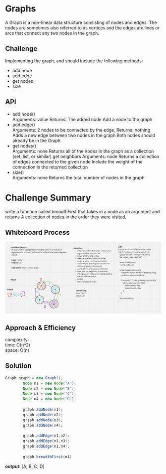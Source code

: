 # Graphs
<!-- Short summary or background information -->
A Graph is a non-linear data structure consisting of nodes and edges. The nodes are sometimes also referred to as vertices and the edges are lines or arcs that connect any two nodes in the graph.

## Challenge
<!-- Description of the challenge -->
Implementing the graph, and should include the following methods:

- add node
- add edge
- get nodes
- size

## API
<!-- Description of each method publicly available in your Graph -->
- add node()  
Arguments: value
Returns: The added node
Add a node to the graph
- add edge()  
Arguments: 2 nodes to be connected by the edge,
Returns: nothing
Adds a new edge between two nodes in the graph
Both nodes should already be in the Graph
- get nodes()  
Arguments: none
Returns all of the nodes in the graph as a collection (set, list, or similar)
get neighbors
Arguments: node
Returns a collection of edges connected to the given node
Include the weight of the connection in the returned collection
- size()  
Arguments: none
Returns the total number of nodes in the graph


# Challenge Summary
<!-- Description of the challenge -->
write a function called breadthFirst that takes in a node as an argument and returns A collection of nodes in the order they were visited.

## Whiteboard Process
<!-- Embedded whiteboard image -->
![breadthFirst](whiteBoards/breadthFirst.png)

## Approach & Efficiency
<!-- What approach did you take? Why? What is the Big O space/time for this approach? -->
complexity:  
time: O(n^2)  
space: O(n)

## Solution
<!-- Show how to run your code, and examples of it in action -->

```java
Graph graph = new Graph();
        Node n1 = new Node("A");
        Node n2 = new Node("B");
        Node n3 = new Node("C");
        Node n4 = new Node("D");

        graph.addNode(n1);
        graph.addNode(n2);
        graph.addNode(n3);
        graph.addNode(n4);

        graph.addEdge(n1,n2);
        graph.addEdge(n1,n3);
        graph.addEdge(n1,n4);

        graph.breadthFirst(n1)
```

**output**: [A, B, C, D]  
